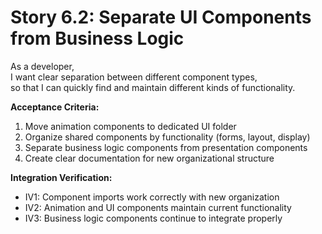 # Story 6.2: Separate UI Components from Business Logic
As a developer,  
I want clear separation between different component types,  
so that I can quickly find and maintain different kinds of functionality.

**Acceptance Criteria:**
1. Move animation components to dedicated UI folder
2. Organize shared components by functionality (forms, layout, display)
3. Separate business logic components from presentation components
4. Create clear documentation for new organizational structure

**Integration Verification:**
- IV1: Component imports work correctly with new organization
- IV2: Animation and UI components maintain current functionality
- IV3: Business logic components continue to integrate properly
